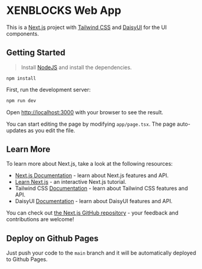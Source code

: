 # XENBLOCKS Web App

This is a [Next.js](https://nextjs.org/) project with [Tailwind CSS](https://tailwindcss.com/) and [DaisyUI](https://daisyui.com/) for the UI components.

## Getting Started

> Install [NodeJS](https://nodejs.org/en/download/package-manager) and install the dependencies.
```shell
npm install
```

First, run the development server:

```bash
npm run dev
```

Open [http://localhost:3000](http://localhost:3000) with your browser to see the result.

You can start editing the page by modifying `app/page.tsx`. The page auto-updates as you edit the file.

## Learn More

To learn more about Next.js, take a look at the following resources:

- [Next.js Documentation](https://nextjs.org/docs) - learn about Next.js features and API.
- [Learn Next.js](https://nextjs.org/learn) - an interactive Next.js tutorial.
- Tailwind CSS [Documentation](https://tailwindcss.com/docs) - learn about Tailwind CSS features and API.
- DaisyUI [Documentation](https://daisyui.com/docs) - learn about DaisyUI features and API.

You can check out [the Next.js GitHub repository](https://github.com/vercel/next.js/) - your feedback and contributions are welcome!

## Deploy on Github Pages

Just push your code to the `main` branch and it will be automatically deployed to Github Pages.
